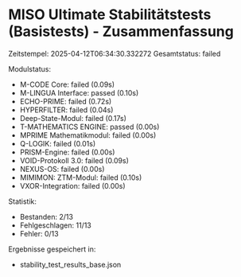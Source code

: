 
MISO Ultimate Stabilitätstests (Basistests) - Zusammenfassung
==========================================================
Zeitstempel: 2025-04-12T06:34:30.332272
Gesamtstatus: failed

Modulstatus:
  - M-CODE Core: failed (0.09s)
  - M-LINGUA Interface: passed (0.10s)
  - ECHO-PRIME: failed (0.72s)
  - HYPERFILTER: failed (0.04s)
  - Deep-State-Modul: failed (0.17s)
  - T-MATHEMATICS ENGINE: passed (0.00s)
  - MPRIME Mathematikmodul: failed (0.00s)
  - Q-LOGIK: failed (0.01s)
  - PRISM-Engine: failed (0.00s)
  - VOID-Protokoll 3.0: failed (0.09s)
  - NEXUS-OS: failed (0.00s)
  - MIMIMON: ZTM-Modul: failed (0.10s)
  - VXOR-Integration: failed (0.00s)

Statistik:
  - Bestanden: 2/13
  - Fehlgeschlagen: 11/13
  - Fehler: 0/13

Ergebnisse gespeichert in:
  - stability_test_results_base.json
